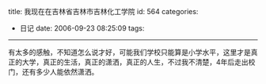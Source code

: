 title: 我现在在吉林省吉林市吉林化工学院
id: 564
categories:
  - 日记
date: 2006-09-23 08:25:09
tags:
---

有太多的感触，不知道怎么说才好，可能我们学校只能算是小学水平，这里才是真正的大学，真正的生活，真正的潇洒，真正的人生，不过我不清楚，4年后走出校门，还有多少人能依然潇洒。